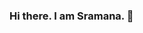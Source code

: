 ### Hi there. I am Sramana. 👋

<!--
**sramanarouth/sramanarouth** is a ✨ _special_ ✨ repository because its `README.md` (this file) appears on your GitHub profile.

Here are some ideas to get you started:

- 🔭 I’m currently working on ... Data Science and Machine Learning Projects. Currently pursuing Msc. in Statistics(2nd year).
- 🌱 I’m currently learning ... Statistics Honours(Msc. 2nd year)
- 👯 I’m looking to collaborate on ... Data Science and Machine Learning.
- 🤔 I’m looking for help with ... 
- 💬 Ask me about ... Anything that is within my knowledge domain.
- 📫 How to reach me: ... [LinkedIn profile - ](https://www.linkedin.com/in/sramana-routh-2456181b6)
- 😄 Pronouns: ... She/Her
- ⚡ Fun fact: ... 
-->
